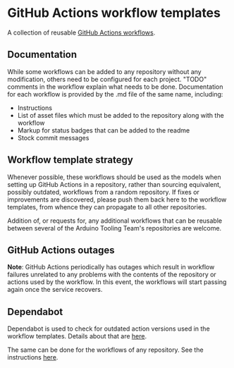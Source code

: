 # GitHub Actions workflow templates

A collection of reusable [GitHub Actions workflows](https://docs.github.com/actions/quickstart#creating-your-first-workflow).

## Documentation

While some workflows can be added to any repository without any modification, others need to be configured for each project. "TODO" comments in the workflow explain what needs to be done. Documentation for each workflow is provided by the .md file of the same name, including:

- Instructions
- List of asset files which must be added to the repository along with the workflow
- Markup for status badges that can be added to the readme
- Stock commit messages

## Workflow template strategy

Whenever possible, these workflows should be used as the models when setting up GitHub Actions in a repository, rather than sourcing equivalent, possibly outdated, workflows from a random repository. If fixes or improvements are discovered, please push them back here to the workflow templates, from whence they can propagate to all other repositories.

Addition of, or requests for, any additional workflows that can be reusable between several of the Arduino Tooling Team's repositories are welcome.

## GitHub Actions outages

**Note**: GitHub Actions periodically has outages which result in workflow failures unrelated to any problems with the contents of the repository or actions used by the workflow. In this event, the workflows will start passing again once the service recovers.

## Dependabot

Dependabot is used to check for outdated action versions used in the workflow templates. Details about that are [here](dependabot/README.md).

The same can be done for the workflows of any repository. See the instructions [here](assets/dependabot/README.md).
